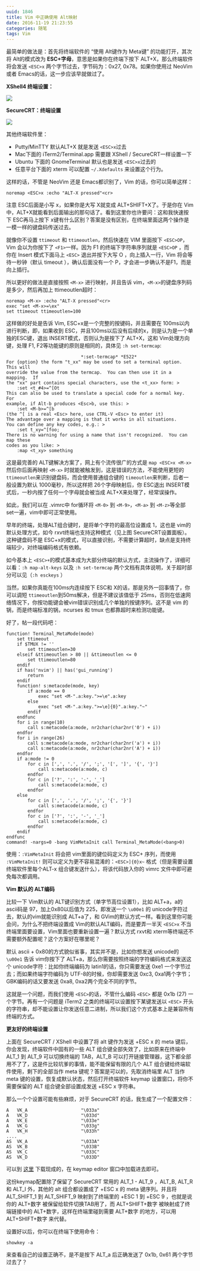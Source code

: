 ```yaml
---
uuid: 1846
title: Vim 中正确使用 Alt映射
date: 2016-11-19 21:23:55
categories: 随笔
tags: Vim
---
```

最简单的做法是：首先将终端软件的 “使用 Alt键作为 Meta键” 的功能打开，其次将 Alt的模式改为 **ESC+字母**，意思是如果你在终端下按下 ALT+X，那么终端软件将会发送 `<ESC>x` 两个字节过去，字节码为：0x27, 0x78。如果你使用过 NeoVim 或者 Emacs的话，这一步应该早就做过了。

**XShell4 终端设置：**

![](https://skywind3000.github.io/word/images/vim_altmap_1.png)

**SecureCRT：终端设置**

![](https://skywind3000.github.io/word/images/vim_altmap_2.png)

其他终端软件里：

  * Putty/MinTTY 默认ALT+X 就是发送 `<ESC>x`过去
  * Mac下面的 iTerm2/Terminal.app 需要跟 XShell / SecureCRT一样设置一下
  * Ubuntu 下面的 GnomeTerminal 默认也是发送 `<ESC>x`过去的
  * 任意平台下面的 xterm 可以配置 `~/.Xdefaults` 来设置这个行为。

这样的话，不管是 NeoVim 还是 Emacs都识别了，Vim 的话，你可以简单这样：

    noremap <ESC>x :echo "ALT-X pressed"<cr>

注意 ESC后面是小写 x，如果你是大写 X就变成 ALT+SHIFT+X了。于是你在 Vim 中，ALT+X就能看到后面输出的那句话了。看到这里你也许要问：这和我快速按下 ESC再马上按下 x键有什么区别？答案是没有区别，在终端里面这两个操作是一模一样的键盘码传送过去。

就像你不设置 `ttimeout` 和 `ttimeoutlen`，然后快速在 VIM 里面按下 `<ESC>OP`，Vim 会以为你按下了 `<F1>`一样。因为 F1 的终端下字符串序列就是 `<ESC>OP` ，而你在 Insert 模式下面马上 `<ESC>` 退出并按下大写 O ，向上插入一行，Vim 将会等待一秒钟（默认 timeout ），确认后面没有一个
P，才会进一步确认不是F1，而是向上插行。

所以更好的做法是直接按照 `<M-x>` 进行映射，并且告诉 vim，`<M-x>`的键盘序列码是多少，然后再加上 ttimeoutlen超时：

    noremap <M-x> :echo "ALT-X pressed"<cr>
    exec "set <M-x>=\ex"
    set ttimeout ttimeoutlen=100

这样做的好处是告诉 Vim, ESC+x是一个完整的按键码，并且需要在 100ms以内进行判断，即，如果收到 ESC，并且100ms以后没有后续的x，则是认为是一个单独的ESC键，退出 INSERT模式，否则认为是按下了 ALT+X，这和 Vim处理方向键，处理 F1, F2等功能键的原则是相同的，具体见 `:h set-termcap`:

                                *:set-termcap* *E522*
    For {option} the form "t_xx" may be used to set a terminal option.  This will
    override the value from the termcap.  You can then use it in a mapping.  If
    the "xx" part contains special characters, use the <t_xx> form: >
        :set <t_#4>=^[Ot
    This can also be used to translate a special code for a normal key.  For
    example, if Alt-b produces <Esc>b, use this: >
        :set <M-b>=^[b
    (the ^[ is a real <Esc> here, use CTRL-V <Esc> to enter it)
    The advantage over a mapping is that it works in all situations.
    You can define any key codes, e.g.: >
        :set t_xy=^[foo;
    There is no warning for using a name that isn't recognized.  You can map these
    codes as you like: >
        :map <t_xy> something

这是最完善的 ALT键解决方案了，网上有个流传很广的方式是 `map <ESC>x <M-x>` 然后你后面再映射 `<M-x>` 时就能被触发到，这是错误的方法，不能使用更短的 `ttimeoutlen`来识别键盘码，而会使用普通组合键的 `timeoutlen`来判断，后者一般设置为默认 1000毫秒，所以这样把 26个字母映射后，你 ESC退出
INSERT模式后，一秒内按了任何一个字母就会被当成 ALT+X来处理了，经常误操作。

如此，我们可以在 .vimrc中 for循环将 `<M-0>` 到 `<M-9>`，`<M-a>` 到 `<M-z>`等全部 set一遍，vim中即可正常使用。

早年的终端，处理ALT组合键时，是将单个字符的最高位设置成 1，这也是 vim的默认处理方式，如今 rxvt终端也支持这种模式（见上图 SecureCRT设置面板）。这种键盘码不是 ESC+x的模式，可以直接识别，不需要计算超时，缺点是支持终端较少，对终端编码格式有依赖。

如今基本上 `<ESC>+`的模式基本成为大部分终端的默认方式，主流操作了，详细可以看：`:h map-alt-keys` 以及 `:h set-termcap` 两个文档有具体说明，关于超时部分可以见（`:h esckeys` ）

当然，如果你真能在100ms内连续按下 ESC和 X的话，那是另外一回事情了，你可以调短 `ttimeoutlen`到50ms解决，但是不建议该值低于 25ms，否则在低速网络情况下，你按功能键会被vim错误识别成几个单独的按键序列。这不是 vim 的锅，而是终端标准的锅，ncurses 和 tmux 也都靠超时来检测功能键。

好了，帖一段代码吧：

    function! Terminal_MetaMode(mode)
        set ttimeout
        if $TMUX != ''
            set ttimeoutlen=30
        elseif &ttimeoutlen > 80 || &ttimeoutlen <= 0
            set ttimeoutlen=80
        endif
        if has('nvim') || has('gui_running')
            return
        endif
        function! s:metacode(mode, key)
            if a:mode == 0
                exec "set <M-".a:key.">=\e".a:key
            else
                exec "set <M-".a:key.">=\e]{0}".a:key."~"
            endif
        endfunc
        for i in range(10)
            call s:metacode(a:mode, nr2char(char2nr('0') + i))
        endfor
        for i in range(26)
            call s:metacode(a:mode, nr2char(char2nr('a') + i))
            call s:metacode(a:mode, nr2char(char2nr('A') + i))
        endfor
        if a:mode != 0
            for c in [',', '.', '/', ';', '[', ']', '{', '}']
                call s:metacode(a:mode, c)
            endfor
            for c in ['?', ':', '-', '_']
                call s:metacode(a:mode, c)
            endfor
        else
            for c in [',', '.', '/', ';', '{', '}']
                call s:metacode(a:mode, c)
            endfor
            for c in ['?', ':', '-', '_']
                call s:metacode(a:mode, c)
            endfor
        endif
    endfunc
    command! -nargs=0 -bang VimMetaInit call Terminal_MetaMode(<bang>0)

使用：`:VimMetaInit` 将会把 vim里面的键位码定义为 ESC+ 序列，而使用 `:VimMetaInit!` 则可以定义为更不容易混淆的：`<ESC>]{0}x~` 格式（但是需要设置终端软件里每个ALT-x 组合键发送什么），将该代码放入你的 vimrc 文件中即可避免每次都调用。

**Vim 默认的 ALT编码**

比较一下 Vim默认的 ALT键识别方式（单字节高位设置1），比如 ALT+a，a的ascii码是 97，加上0x80以后值为 225，即发送一个 `\u00e1` 的 unicode字符过去，默认的vim就能识别成 ALT+a了，和 GVim的默认方式一样。看到这里你可能会问，为什么不把终端设置成 Vim的默认ALT编码，而是要弄一半天 `<ESC>x`
不当终端里面要设置，Vim里面也要重新设置一遍？默认方式 rxvt和 xterm等终端还不需要额外配置呢？这个方案好在哪里呢？

默认 ascii + 0x80的方式貌似省事，其实并不是，比如你想发送 unicode的 `\u00e1` 告诉 vim你按下了 ALT+a，那么你需要按照终端的字符编码格式来发送这个 unicode字符：比如你终端编码为 latin1的话，你只需要发送 0xe1 一个字节过去；而如果终端字符编码为 UTF-8的时候，你却需要发送 0xc3, 0xa1两个字节；GBK编码的话又要发送 0xa8,
0xa2两个完全不同的字节。

这就是一个问题，而我们使用 `<ESC>`的话，不管什么编码 `<ESC>` 都是 0x1b (27) 一个字节。再有一个问题是 iTerm2 之类的终端可以设置按下某键发送以 `<ESC>` 开头的字符串，却不能设置让你发送任意二进制，所以我们这个方式基本上是兼容所有终端的方式。

**更友好的终端设置**

上面在 SecureCRT / XShell 中设置了将 alt 键作为发送 +ESC x 的 meta 键后，你会发现，终端软件中固有的一些 ALT 组合键全部失效了，比如原来在终端中 ALT_1 到 ALT_9 可以切换终端的 TAB，ALT_B 可以打开链接管理器，这下都全部用不了了，这是件比较坑爹的事情，能不能保留有限的几个 ALT 组合键给终端软件使用，剩下的全部当作 meta
键呢？答案是可以的，先取消终端里 ALT 当作 meta 键的设置，恢复成默认状态，然后打开终端软件 keymap 设置窗口，将你不需要保留的 ALT 组合键全部设置成发送 +ESC x 字符串。

那么一个个设置可能有些麻烦，对于 SecureCRT 的话，我生成了一个配置文件：

    A   VK_A                    "\033a"
    A   VK_D                    "\033d"
    A   VK_E                    "\033e"
    A   VK_G                    "\033g"
    A   VK_H                    "\033h"
    ....
    AS  VK_A                    "\033A"
    AS  VK_B                    "\033B"
    AS  VK_C                    "\033C"
    AS  VK_D                    "\033D"

可以到 [这里](https://github.com/skywind3000/vim/blob/master/tools/conf/securecrt.key) 下载现成的，在 keymap editor 窗口中加载进去即可。

这份keymap配置除了保留了 SecureCRT 常用的 ALT_1 - ALT_9 ，ALT_B, ALT_R 和 ALT_I 外，其他的 alt 组合都设置成了 +ESC x 的 meta 键序列。并且将 ALT_SHIFT_1 到 ALT_SHIFT_9 映射到了终端里的 +ESC 1 到 +ESC 9 ，也就是说你的 ALT+数字 被保留给软件切换TAB用了，而 ALT+SHIFT+数字
被映射成了终端链接中的 ALT+数字，这样在终端里碰到需要 ALT+数字 的地方，可以用 ALT+SHIFT+数字 来代替。

设置好以后，你可以在终端下使用命令：

    showkey -a

来查看自己的设置正确不，是不是按下 ALT_a 后正确发送了 0x1b, 0x61 两个字节过去了？

